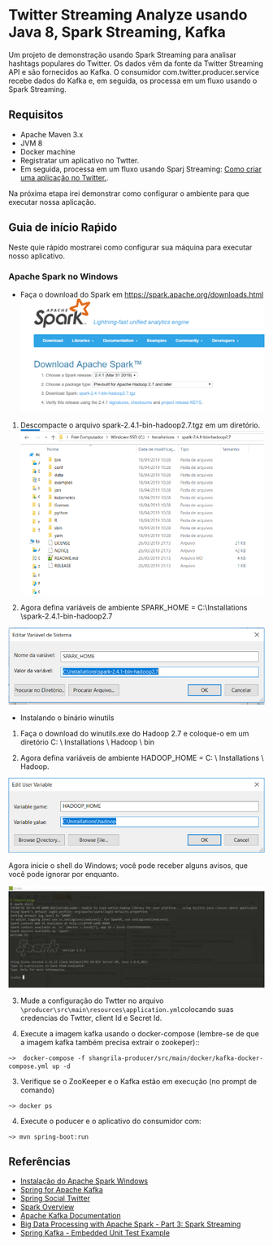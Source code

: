 # Twitter Streaming Analyze usando Java 8, Spark Streaming, Kafka
Um projeto de demonstração usando Spark Streaming para analisar hashtags populares do Twitter.
Os dados vêm da fonte da Twitter Streaming API e são fornecidos ao Kafka.
O consumidor com.twitter.producer.service recebe dados do Kafka e, em seguida, os processa em um fluxo usando o Spark Streaming.

## Requisitos
* Apache Maven 3.x
* JVM 8
* Docker machine
* Registratar um aplicativo no Twtter.
* Em seguida, processa em um fluxo usando Sparj Streaming: [Como criar uma aplicação no Twitter.](http://docs.inboundnow.com/guide/create-twitter-application/).

Na próxima etapa irei demonstrar como configurar o ambiente para que executar nossa aplicação. 




## Guia de início Raṕido
Neste quie rápido mostrarei como configurar sua máquina para executar nosso aplicativo.

### Apache Spark no Windows

* Faça o download do Spark em  https://spark.apache.org/downloads.html  ![Alt text](images/downloads-apache-spark.png)

1. Descompacte o arquivo spark-2.4.1-bin-hadoop2.7.tgz em um diretório.
![Alt text](images/sparkinstallation.png)

2. Agora defina variáveis de ambiente SPARK_HOME = C:\Installations \spark-2.4.1-bin-hadoop2.7

![Alt text](images/spark_env.png)

* Instalando o binário winutils


1. Faça o download do winutils.exe do Hadoop 2.7   e coloque-o em um diretório C: \ Installations \ Hadoop \ bin

2. Agora defina variáveis de ambiente HADOOP_HOME = C: \ Installations \ Hadoop.

![Alt text](images/hadoop_env.png)

Agora inicie o shell do Windows; você pode receber alguns avisos, que você pode ignorar por enquanto.

![Alt text](images/spark_install_sucess.png)




 
3. Mude a configuração do Twtter no arquivo `\producer\src\main\resources\application.yml`colocando suas credencias do Twtter, client Id e Secret Id.

3. Execute a imagem kafka usando o docker-compose (lembre-se de que a imagem kafka também precisa extrair o zookeper):: 

```
~>  docker-compose -f shangrila-producer/src/main/docker/kafka-docker-compose.yml up -d    
```

3. Verifique se o ZooKeeper e o Kafka estão em execução (no prompt de comando)

```
~> docker ps 
```

4. Execute o poducer e o aplicativo do consumidor com:

```
~> mvn spring-boot:run
```




## Referências
* [Instalação do Apache Spark Windows](https://dzone.com/articles/working-on-apache-spark-on-windows)
* [Spring for Apache Kafka](https://projects.spring.io/spring-kafka/)
* [Spring Social Twitter](http://projects.spring.io/spring-social-twitter/)
* [Spark Overview](http://spark.apache.org/docs/latest/)
* [Apache Kafka Documentation](http://kafka.apache.org/documentation.html)
* [Big Data Processing with Apache Spark - Part 3: Spark Streaming](https://www.infoq.com/articles/apache-spark-streaming)
* [Spring Kafka - Embedded Unit Test Example](https://www.codenotfound.com/spring-kafka-embedded-unit-test-example.html)